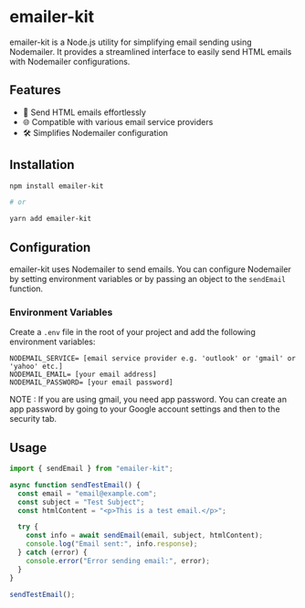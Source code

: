 # emailer-kit

emailer-kit is a Node.js utility for simplifying email sending using Nodemailer. It provides a streamlined interface to easily send HTML emails with Nodemailer configurations.

## Features

- 📧 Send HTML emails effortlessly
- 🌐 Compatible with various email service providers
- 🛠️ Simplifies Nodemailer configuration

## Installation

```bash
npm install emailer-kit

# or

yarn add emailer-kit
```

## Configuration

emailer-kit uses Nodemailer to send emails. You can configure Nodemailer by setting environment variables or by passing an object to the `sendEmail` function.

### Environment Variables

Create a `.env` file in the root of your project and add the following environment variables:

```env
NODEMAIL_SERVICE= [email service provider e.g. 'outlook' or 'gmail' or 'yahoo' etc.]
NODEMAIL_EMAIL= [your email address]
NODEMAIL_PASSWORD= [your email password]
```

NOTE : If you are using gmail, you need app password. You can create an app password by going to your Google account settings and then to the security tab.

## Usage

```javascript
import { sendEmail } from "emailer-kit";

async function sendTestEmail() {
  const email = "email@example.com";
  const subject = "Test Subject";
  const htmlContent = "<p>This is a test email.</p>";

  try {
    const info = await sendEmail(email, subject, htmlContent);
    console.log("Email sent:", info.response);
  } catch (error) {
    console.error("Error sending email:", error);
  }
}

sendTestEmail();
```
